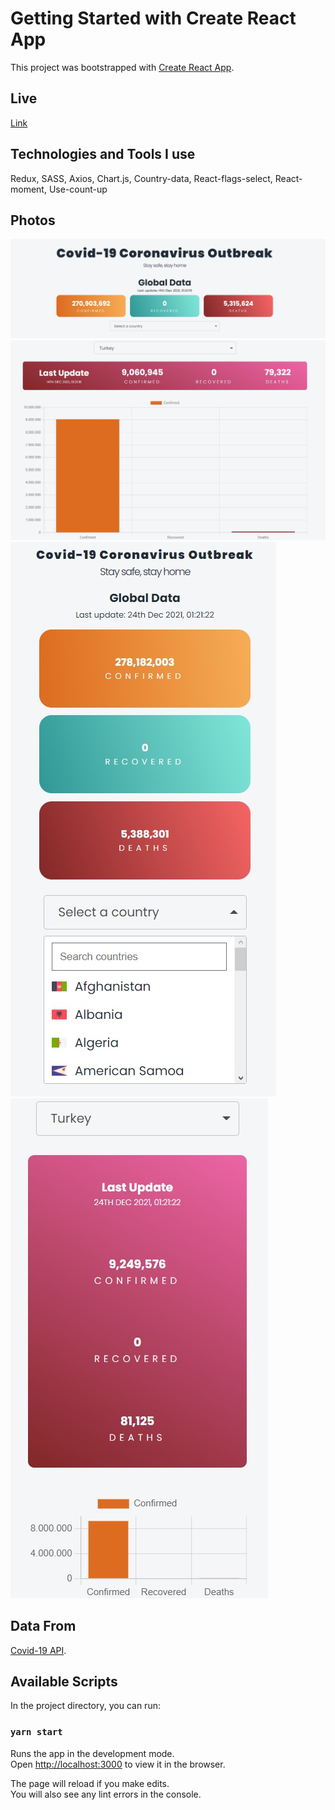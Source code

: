 # Getting Started with Create React App

This project was bootstrapped with [Create React App](https://github.com/facebook/create-react-app).

## Live
[Link](https://covid19-tracker-lime.vercel.app)


## Technologies and Tools I use

Redux, SASS, Axios, Chart.js, Country-data, React-flags-select, React-moment, Use-count-up

## Photos
![v2](public/main.jpg)
![v2](public/main2.jpg)
![v2](public/mobile1.jpg)
![v2](public/mobile2.jpg)

## Data From
[Covid-19 API](https://github.com/mathdroid/covid-19-api).

## Available Scripts

In the project directory, you can run:

### `yarn start`

Runs the app in the development mode.\
Open [http://localhost:3000](http://localhost:3000) to view it in the browser.

The page will reload if you make edits.\
You will also see any lint errors in the console.
